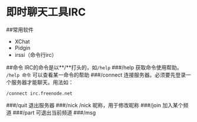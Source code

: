 即时聊天工具IRC
=======
##常用软件
- XChat
- Pidgin
- irssi（命令行irc）

##命令 
IRC的命令是以**/**打头的，如`/help`
###/help
获取命令使用帮助。  
`/help 命令` 可以查看某一命令的帮助
###/connect
连接服务器。必须要先登录一个服务器才能聊天。用法如：

    /connect irc.freenode.net
###/quit
退出服务器
###/nick
/nick 昵称，用于修改昵称
###/join
加入某个频道
###/part 
可退出当前频道
###/msg
